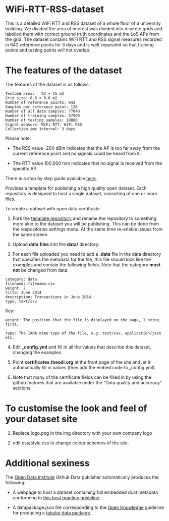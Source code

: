 WiFi-RTT-RSS-dataset
========================

This is a detailed WiFi RTT and RSS dataset of a whole floor of a university building. We divided the area of interest was divided into discrete grids and labelled them with correct ground truth coordinates and the LoS APs from the grid. The dataset contains WiFi RTT and RSS signal measures recorded in 642 reference points for 3 days and is well separated so that training points and testing points will not overlap. 

The features of the dataset
========================

The features of the dataset is as follows:

```
Testbed area:	92 × 15 m2
Grid size: 0.6 × 0.6 m2
Number of reference points: 642
Samples per reference point: 120
Number of all data samples: 77040
Number of training samples: 57960
Number of testing samples: 19080
Signal measure: WiFi RTT, WiFi RSS
Collection ime interval: 3 days
```

Please note:

* The RSS value -200 dBm indicates that the AP is too far away from the current reference point and no signals could be heard from it. 

* The RTT value 100,000 mm indicates that no signal is received from the specific AP.



There is a step by step guide available <a href="http://training.theodi.org/resources/ODIDataTemplate.pdf" target="_blank">here</a>.

Provides a template for publishing a high quality open dataset. Each repository is designed to host a single dataset, consisting of one or more files.



To create a dataset with open data certificate

1) Fork the <a href="https://github.com/theodi/data-publishing-template" target="_blank">template repository</a> and rename the repository to something more akin to the dataset you will be publishing. This can be done from the respositories settings menu. At the same time re-enable issues from the same screen.

2) Upload <b>data files</b> into the <b>data/</b> directory.

3) For each file uploaded you need to add a <b>.data</b> file in the data directory that specifies the metadata for the file, this file should look like the examples and contain the following fields. Note that the category <b>must not</b> be changed from data.

```
category: data
filename: filename.csv
weight: 2
title: June 2014
description: Transactions in June 2014
type: text/csv
```

Key:

```
weight: The position that the file is displayed on the page, 1 being first.

type: The IANA mime type of the file, e.g. text/csv, application/json etc.
```

4) Edit <b>_config.yml</b> and fill in all the values that describe this dataset, changing the examples

5) Point <b>certificates.theodi.org</b> at the front page of the site and let it automatically fill in values (then add the embed code to _config.yml)

6) Note that many of the certificate fields can be filled in by using the github features that are available under the "Data quality and accuracy" sections.


To customise the look and feel of your dataset site
===================================================

1) Replace logo.png in the img directory with your own company logo

2) edit css/style.css to change colour schemes of the site.

Additional sexiness
===================

The <a href="http://theodi.org" target="_blank">Open Data Institute</a> Github Data publisher automatically produces the following:

* A webpage to host a dataset containing full embedded dcat metadata conforming to <a href="https://theodi.org/guides/marking-up-your-dataset-with-dcat" target="_blank">this best practice guideline</a>.

* A datapackage.json file corresponding to the <a href="https://okfn.org/" target="_blank">Open Knowledge</a> guideline for producing a <a href="http://dataprotocols.org/tabular-data-package/" target="_blank">tabular data package</a>.
